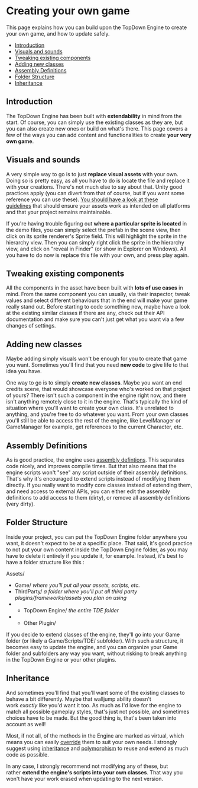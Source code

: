 Creating your own game
======================

This page explains how you can build upon the TopDown Engine to create your own game, and how to update safely.

-   [Introduction](https://topdown-engine-docs.moremountains.com/creating-your-own-game.html#introduction)[](https://topdown-engine-docs.moremountains.com/creating-your-own-game.html#introduction)
-   [Visuals and sounds](https://topdown-engine-docs.moremountains.com/creating-your-own-game.html#visuals-and-sounds)[](https://topdown-engine-docs.moremountains.com/creating-your-own-game.html#visuals-and-sounds)
-   [Tweaking existing components](https://topdown-engine-docs.moremountains.com/creating-your-own-game.html#tweaking-existing-components)[](https://topdown-engine-docs.moremountains.com/creating-your-own-game.html#tweaking-existing-components)
-   [Adding new classes](https://topdown-engine-docs.moremountains.com/creating-your-own-game.html#adding-new-classes)[](https://topdown-engine-docs.moremountains.com/creating-your-own-game.html#adding-new-classes)
-   [Assembly Definitions](https://topdown-engine-docs.moremountains.com/creating-your-own-game.html#assembly-definitions)[](https://topdown-engine-docs.moremountains.com/creating-your-own-game.html#assembly-definitions)
-   [Folder Structure](https://topdown-engine-docs.moremountains.com/creating-your-own-game.html#folder-structure)[](https://topdown-engine-docs.moremountains.com/creating-your-own-game.html#folder-structure)
-   [Inheritance](https://topdown-engine-docs.moremountains.com/creating-your-own-game.html#inheritance)[](https://topdown-engine-docs.moremountains.com/creating-your-own-game.html#inheritance)

Introduction[](https://topdown-engine-docs.moremountains.com/creating-your-own-game.html#introduction)
------------------------------------------------------------------------------------------------------

The TopDown Engine has been built with **extendability** in mind from the start. Of course, you can simply use the existing classes as they are, but you can also create new ones or build on what's there. This page covers a few of the ways you can add content and functionalities to create **your very own game**.

Visuals and sounds[](https://topdown-engine-docs.moremountains.com/creating-your-own-game.html#visuals-and-sounds)
------------------------------------------------------------------------------------------------------------------

A very simple way to go is to just **replace visual assets** with your own. Doing so is pretty easy, as all you have to do is locate the file and replace it with your creations. There's not much else to say about that. Unity good practices apply (you can divert from that of course, but if you want some reference you can use these). [You should have a look at these guidelines](https://docs.unity3d.com/Manual/HOWTO-ArtAssetBestPracticeGuide.html) that should ensure your assets work as intended on all platforms and that your project remains maintainable.

If you're having trouble figuring out **where a particular sprite is located** in the demo files, you can simply select the prefab in the scene view, then click on its sprite renderer's Sprite field. This will highlight the sprite in the hierarchy view. Then you can simply right click the sprite in the hierarchy view, and click on "reveal in Finder" (or show in Explorer on Windows). All you have to do now is replace this file with your own, and press play again.

Tweaking existing components[](https://topdown-engine-docs.moremountains.com/creating-your-own-game.html#tweaking-existing-components)
--------------------------------------------------------------------------------------------------------------------------------------

All the components in the asset have been built with **lots of use cases** in mind. From the same component you can usually, via their inspector, tweak values and select different behaviours that in the end will make your game really stand out. Before starting to code something new, maybe have a look at the existing similar classes if there are any, check out their API documentation and make sure you can't just get what you want via a few changes of settings.

Adding new classes[](https://topdown-engine-docs.moremountains.com/creating-your-own-game.html#adding-new-classes)
------------------------------------------------------------------------------------------------------------------

Maybe adding simply visuals won't be enough for you to create that game you want. Sometimes you'll find that you need **new code** to give life to that idea you have.

One way to go is to simply **create new classes**. Maybe you want an end credits scene, that would showcase everyone who's worked on that project of yours? There isn't such a component in the engine right now, and there isn't anything remotely close to it in the engine. That's typically the kind of situation where you'll want to create your own class. It's unrelated to anything, and you're free to do whatever you want. From your own classes you'll still be able to access the rest of the engine, like LevelManager or GameManager for example, get references to the current Character, etc.

Assembly Definitions[](https://topdown-engine-docs.moremountains.com/creating-your-own-game.html#assembly-definitions)
----------------------------------------------------------------------------------------------------------------------

As is good practice, the engine uses [assembly defintions](https://docs.unity3d.com/Manual/ScriptCompilationAssemblyDefinitionFiles.html). This separates code nicely, and improves compile times. But that also means that the engine scripts won't "see" any script outside of their assembly definitions. That's why it's encouraged to extend scripts instead of modifying them directly. If you really want to modify core classes instead of extending them, and need access to external APIs, you can either edit the assembly definitions to add access to them (dirty), or remove all assembly definitions (very dirty).

Folder Structure[](https://topdown-engine-docs.moremountains.com/creating-your-own-game.html#folder-structure)
--------------------------------------------------------------------------------------------------------------

Inside your project, you can put the TopDown Engine folder anywhere you want, it doesn't expect to be at a specific place. That said, it's good practice to not put your own content inside the TopDown Engine folder, as you may have to delete it entirely if you update it, for example. Instead, it's best to have a folder structure like this :

Assets/

-   Game/ *where you'll put all your assets, scripts, etc.*
-   ThirdParty/ *a folder where you'll put all third party plugins/frameworks/assets you plan on using*
-   -   TopDown Engine/ *the entire TDE folder*
-   -   Other Plugin/

If you decide to extend classes of the engine, they'll go into your Game folder (or likely a Game/Scripts/TDE/ subfolder). With such a structure, it becomes easy to update the engine, and you can organize your Game folder and subfolders any way you want, without risking to break anything in the TopDown Engine or your other plugins.

Inheritance[](https://topdown-engine-docs.moremountains.com/creating-your-own-game.html#inheritance)
----------------------------------------------------------------------------------------------------

And sometimes you'll find that you'll want some of the existing classes to behave a bit differently. Maybe that walljump ability doesn't work *exactly* like you'd want it too. As much as I'd love for the engine to match all possible gameplay styles, that's just not possible, and sometimes choices have to be made. But the good thing is, that's been taken into account as well!

Most, if not all, of the methods in the Engine are marked as virtual, which means you can easily [override](https://unity3d.com/learn/tutorials/topics/scripting/overriding) them to suit your own needs. I strongly suggest using [inheritance](https://unity3d.com/learn/tutorials/topics/scripting/inheritance) and [polymorphism](https://unity3d.com/learn/tutorials/topics/scripting/polymorphism?playlist=17117) to reuse and extend as much code as possible.

In any case, I strongly recommend not modifying any of these, but rather **extend the engine's scripts into your own classes**. That way you won't have your work erased when updating to the next version.